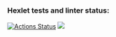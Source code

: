 ### Hexlet tests and linter status:
[![Actions Status](https://github.com/only4fiore/fullstack-javascript-project-44/actions/workflows/hexlet-check.yml/badge.svg)](https://github.com/only4fiore/fullstack-javascript-project-44/actions)
<a href="https://codeclimate.com/github/only4fiore/fullstack-javascript-project-44/maintainability"><img src="https://api.codeclimate.com/v1/badges/3df584b0d6977d75a269/maintainability" /></a>